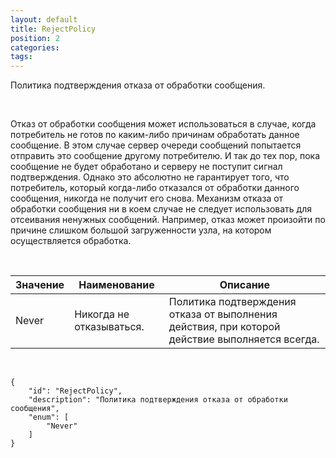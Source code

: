 ```yaml
---
layout: default
title: RejectPolicy
position: 2
categories: 
tags: 
---
```


Политика подтверждения отказа от обработки сообщения.

   

Отказ от обработки сообщения может использоваться в случае, когда потребитель не готов по каким-либо причинам обработать данное сообщение. В этом случае сервер очереди сообщений попытается отправить это сообщение другому потребителю. И так до тех пор, пока сообщение не будет обработано и серверу не поступит сигнал подтверждения. Однако это абсолютно не гарантирует того, что потребитель, который когда-либо отказался от обработки данного сообщения, никогда не получит его снова. Механизм отказа от обработки сообщения ни в коем случае не следует использовать для отсеивания ненужных сообщений. Например, отказ может произойти по причине слишком большой загруженности узла, на котором осуществляется обработка.

   

|Значение|Наименование|Описание|
|--------|------------|--------|
|Never|Никогда не отказываться.|Политика подтверждения отказа от выполнения действия, при которой действие выполняется всегда.|

   

```
{
	"id": "RejectPolicy",
	"description": "Политика подтверждения отказа от обработки сообщения",
	"enum": [
		"Never"
	]
}
```

 

 

